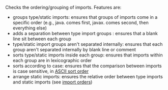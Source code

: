 Checks the ordering/grouping of imports. Features are:

* groups type/static imports: ensures that groups of imports come in a specific order (e.g., java. comes first, javax. comes second, then everything else)
* adds a separation between type import groups : ensures that a blank line sit between each group
* type/static import groups aren't separated internally: ensures that each group aren't separated internally by blank line or comment
* sorts type/static imports inside each group: ensures that imports within each group are in lexicographic order
* sorts according to case: ensures that the comparison between imports is case sensitive, in [ASCII sort order](https://en.wikipedia.org/wiki/ASCII#Order)
* arrange static imports: ensures the relative order between type imports and static imports (see [import orders](https://checkstyle.org/property_types.html#importOrder))
